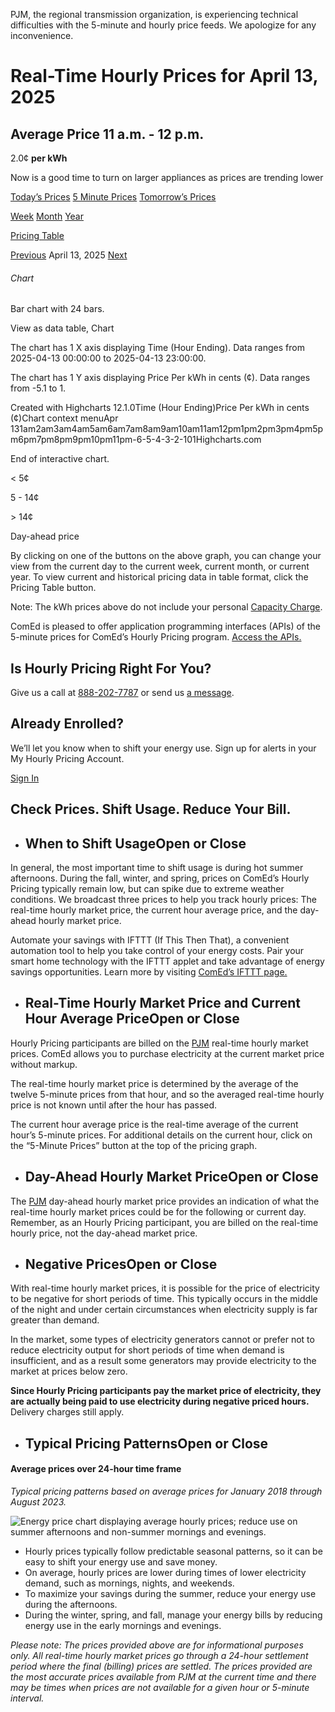 PJM, the regional transmission organization, is experiencing technical difficulties with the 5-minute and hourly price feeds. We apologize for any inconvenience.

# Real-Time Hourly Prices for   April 13, 2025

## Average Price 11 a.m. - 12 p.m.

2.0¢ **per kWh**

Now is a good time to turn on larger appliances as prices are trending lower

[Today’s Prices](https://hourlypricing.comed.com/live-prices/) [5 Minute Prices](https://hourlypricing.comed.com/live-prices/five-minute-prices/) [Tomorrow’s Prices](https://hourlypricing.comed.com/live-prices/day-ahead-prices/)

[Week](https://hourlypricing.comed.com/live-prices/week/) [Month](https://hourlypricing.comed.com/live-prices/month/) [Year](https://hourlypricing.comed.com/live-prices/year/)

[Pricing Table](https://hourlypricing.comed.com/pricing-table-today/ "")

[Previous](https://hourlypricing.comed.com/live-prices/?date=20250412) April 13, 2025 [Next](https://hourlypricing.comed.com/live-prices/?date=20250414)

###### Chart

Bar chart with 24 bars.

View as data table, Chart

The chart has 1 X axis displaying Time (Hour Ending). Data ranges from 2025-04-13 00:00:00 to 2025-04-13 23:00:00.

The chart has 1 Y axis displaying Price Per kWh in cents (¢). Data ranges from -5.1 to 1.

Created with Highcharts 12.1.0Time (Hour Ending)Price Per kWh in cents (¢)Chart context menu​​​​​​​​​​​​​​​​​​​​​​​​Apr 131am2am3am4am5am6am7am8am9am10am11am12pm1pm2pm3pm4pm5pm6pm7pm8pm9pm10pm11pm-6-5-4-3-2-101Highcharts.com

End of interactive chart.

< 5¢

5 - 14¢

\> 14¢

Day-ahead price

By clicking on one of the buttons on the above graph, you can change your view from the current day to the current week, current month, or current year. To view current and historical pricing data in table format, click the Pricing Table button.

Note: The kWh prices above do not include your personal [Capacity Charge](https://hourlypricing.comed.com/faqs/?question=what-is-capacity-charge).

ComEd is pleased to offer application programming interfaces (APIs) of the 5-minute prices for ComEd’s Hourly Pricing program. [Access the APIs.](https://hourlypricing.comed.com/hp-api/)

## Is Hourly Pricing Right For You?

Give us a call at [888-202-7787](tel:888-202-7787) or send us [a message](https://hourlypricing.comed.com/contact/).

## Already Enrolled?

We’ll let you know when to shift your energy use. Sign up for alerts in your My Hourly Pricing Account.

[Sign In](https://hourlypricing.comed.com/login/)

## Check Prices.   Shift Usage.   Reduce Your Bill.

- ## When to Shift UsageOpen or Close




In general, the most important time to shift usage is during hot summer afternoons. During the fall, winter, and spring, prices on ComEd’s Hourly Pricing typically remain low, but can spike due to extreme weather conditions. We broadcast three prices to help you track hourly prices: The real-time hourly market price, the current hour average price, and the day-ahead hourly market price.



Automate your savings with IFTTT (If This Then That), a convenient automation tool to help you take control of your energy costs. Pair your smart home technology with the IFTTT applet and take advantage of energy savings opportunities. Learn more by visiting [ComEd’s IFTTT page.](https://www.comed.com/WaysToSave/ForYourHome/Pages/IFTTTEnergySavings.aspx)

- ## Real-Time Hourly Market Price and Current Hour Average PriceOpen or Close




Hourly Pricing participants are billed on the [PJM](http://www.pjm.com/markets-and-operations/energy.aspx) real-time hourly market prices. ComEd allows you to purchase electricity at the current market price without markup.



The real-time hourly market price is determined by the average of the twelve 5-minute prices from that hour, and so the averaged real-time hourly price is not known until after the hour has passed.



The current hour average price is the real-time average of the current hour’s 5-minute prices. For additional details on the current hour, click on the “5-Minute Prices” button at the top of the pricing graph.

- ## Day-Ahead Hourly Market PriceOpen or Close




The [PJM](http://www.pjm.com/markets-and-operations/energy.aspx) day-ahead hourly market price provides an indication of what the real-time hourly market prices could be for the following or current day. Remember, as an Hourly Pricing participant, you are billed on the real-time hourly price, not the day-ahead market price.

- ## Negative PricesOpen or Close




With real-time hourly market prices, it is possible for the price of electricity to be negative for short periods of time. This typically occurs in the middle of the night and under certain circumstances when electricity supply is far greater than demand.



In the market, some types of electricity generators cannot or prefer not to reduce electricity output for short periods of time when demand is insufficient, and as a result some generators may provide electricity to the market at prices below zero.



**Since Hourly Pricing participants pay the market price of electricity, they are actually being paid to use electricity during negative priced hours.** Delivery charges still apply.

- ## Typical Pricing PatternsOpen or Close




#### Average prices over 24-hour time frame



_Typical pricing patterns based on average prices for January 2018 through August 2023._



![Energy price chart displaying average hourly prices; reduce use on summer afternoons and non-summer mornings and evenings.](https://hourlypricing.comed.com/wp-content/uploads/2023/04/2023-HP-PASL-webpage-11.svg)







- Hourly prices typically follow predictable seasonal patterns, so it can be easy to shift your energy use and save money.
- On average, hourly prices are lower during times of lower electricity demand, such as mornings, nights, and weekends.
- To maximize your savings during the summer, reduce your energy use during the afternoons.
- During the winter, spring, and fall, manage your energy bills by reducing energy use in the early mornings and evenings.

_Please note: The prices provided above are for informational purposes only. All real-time hourly market prices go through a 24-hour settlement period where the final (billing) prices are settled. The prices provided are the most accurate prices available from PJM at the current time and there may be times when prices are not available for a given hour or 5-minute interval._